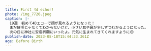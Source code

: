 ```yaml
---
title: First 4d echor!
photo: /img_7726.jpeg
caption: |-
  19週　初めて4Dエコーで顔が見れるようになった！
  まだ鮮明じゃなくてわからないけど、小さい耳や鼻が少しずつわかるようになった。
  次の日に神社に安産祈願にいったよ。元気に生まれてきてくれますように😊
publish-date: 2023-08-18T15:44:33.361Z
age: Before Birth
---
```

